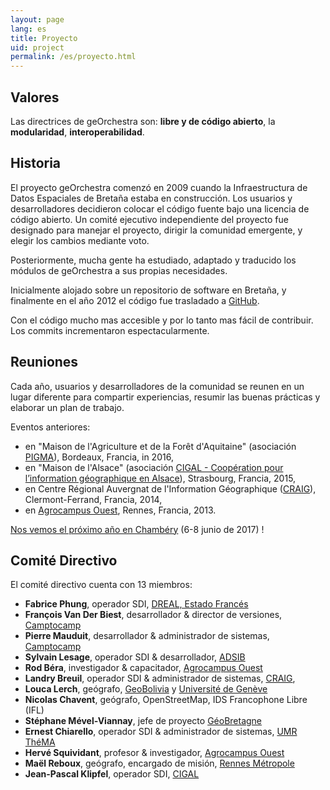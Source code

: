 ```yaml
---
layout: page
lang: es
title: Proyecto
uid: project
permalink: /es/proyecto.html
---
```


## Valores

Las directrices de geOrchestra son: **libre y de código abierto**, la **modularidad**, **interoperabilidad**.

## Historia

El proyecto geOrchestra comenzó en 2009 cuando la Infraestructura de Datos Espaciales de Bretaña estaba en construcción. Los usuarios y desarrolladores decidieron colocar el código fuente bajo una licencia de código abierto. Un comité ejecutivo independiente del proyecto fue designado para manejar el proyecto, dirigir la comunidad emergente, y elegir los cambios mediante voto.

Posteriormente, mucha gente ha estudiado, adaptado y traducido los módulos de geOrchestra a sus propias necesidades.

Inicialmente alojado sobre un repositorio de software en Bretaña, y finalmente en el año 2012 el código fue trasladado  a  [GitHub](https://github.com/georchestra). 

Con el código mucho mas accesible y por lo tanto mas fácil de contribuir. Los commits incrementaron espectacularmente.

## Reuniones

Cada año, usuarios y desarrolladores de la comunidad se reunen en un lugar diferente para compartir experiencias, resumir las buenas prácticas y elaborar un plan de trabajo.

Eventos anteriores:

  * en "Maison de l'Agriculture et de la Forêt d'Aquitaine" (asociación [PIGMA](https://www.pigma.org/)), Bordeaux, Francia, in 2016,
  * en "Maison de l'Alsace" (asociación [CIGAL - Coopération pour l’information géographique en Alsace](https://www.cigalsace.org/portail/)), Strasbourg, Francia, 2015,
  * en Centre Régional Auvergnat de l'Information Géographique ([CRAIG](http://craig.fr/)), Clermont-Ferrand, Francia, 2014,
  * en [Agrocampus Ouest](http://www.agrocampus-ouest.fr/), Rennes, Francia, 2013.
 
[Nos vemos el próximo año en Chambéry](https://twitter.com/georchestra/status/839516601816858625
) (6-8 junio de 2017) !

## Comité Directivo

El comité directivo cuenta con 13 miembros:

 * **Fabrice Phung**, operador SDI, [DREAL, Estado Francés](http://www.bretagne.developpement-durable.gouv.fr/)
 * **François Van Der Biest**, desarrollador & director de versiones, [Camptocamp](http://www.camptocamp.com/)
 * **Pierre Mauduit**, desarrollador & administrador de sistemas, [Camptocamp](http://www.camptocamp.com/)
 * **Sylvain Lesage**, operador SDI & desarrollador, [ADSIB](http://www.adsib.gob.bo/)
 * **Rod Béra**, investigador & capacitador, [Agrocampus Ouest](http://www.agrocampus-ouest.fr/)
 * **Landry Breuil**, operador SDI & administrador de sistemas, [CRAIG](http://craig.fr/),
 * **Louca Lerch**, geógrafo, [GeoBolivia](http://geo.gob.bo/) y [Université de Genève](https://www.unige.ch/sciences-societe/faculte/departements/dgeo/)
 * **Nicolas Chavent**, geógrafo, OpenStreetMap,  IDS Francophone Libre (IFL)
 * **Stéphane Mével-Viannay**, jefe de proyecto [GéoBretagne](http://geobretagne.fr)
 * **Ernest Chiarello**, operador SDI & administrador de sistemas, [UMR ThéMA](http://thema.univ-fcomte.fr/)
 * **Hervé Squividant**, profesor & investigador, [Agrocampus Ouest](http://www.agrocampus-ouest.fr/)
 * **Maël Reboux**, geógrafo, encargado de misión, [Rennes Métropole](http://metropole.rennes.bzh/)
 * **Jean-Pascal Klipfel**, operador SDI, [CIGAL](https://www.cigalsace.org/portail/)
